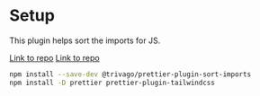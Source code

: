 # Setup

This plugin helps sort the imports for JS.

[Link to repo](https://github.com/trivago/prettier-plugin-sort-imports)
[Link to repo](https://github.com/tailwindlabs/prettier-plugin-tailwindcss)

```bash
npm install --save-dev @trivago/prettier-plugin-sort-imports
npm install -D prettier prettier-plugin-tailwindcss
```
